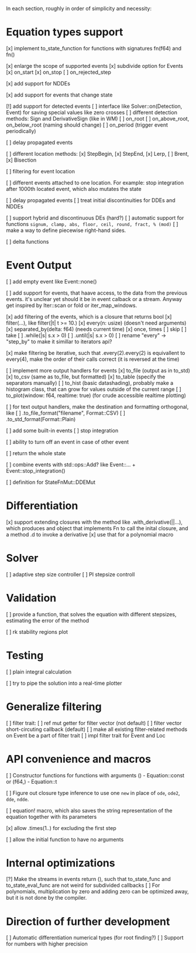 In each section, roughly in order of simplicity and necessity:

# Equation types support

[x] implement to_state_function for functions with signatures fn(f64) and fn()

[x] enlarge the scope of supported events
    [x] subdivide option for Events
    [x] on_start
    [x] on_stop
    [ ] on_rejected_step

[x] add support for NDDEs

[x] add support for events that change state

[!] add support for detected events
    [ ] interface like Solver::on(Detection, Event) for saving special values like zero crosses
    [ ] different detection methods: Sign and DerivativeSign (like in WM)
    [ ] on_root
    [ ] on_above_root, on_below_root (naming should change)
    [ ] on_period (trigger event periodically)

[ ] delay propagated events

[ ] different location methods: 
    [x] StepBegin, 
    [x] StepEnd, 
    [x] Lerp, 
    [ ] Brent, 
    [x] Bisection

[ ] filtering for event location

[ ] different events attached to one location. For example: stop integration after 1000th located event, which also mutates the state

[ ] delay propagated events
    [ ] treat initial discontinuities for DDEs and NDDEs

[ ] support hybrid and discontinuous DEs (hard?)
    [ ] automatic support for functions `signum, clamp, abs, floor, ceil, round, fract, % (mod)`
    [ ] make a way to define piecewise right-hand sides.

[ ] delta functions


# Event Output

[ ] add empty event like Event::none()

[ ] add support for events, that haave access, to the data from the previous events. it's unclear yet should it be in event calback or a stream. Anyway get inspired by Iter::scan or fold or iter_map_windows.

[x] add filtering of the events, which is a closure that returns bool
    [x] filter(...), like filter(|t| t >= 10.)
    [x] every(n: usize) (doesn't need arguments)
    [x] separated_by(delta: f64) (needs current time)
    [x] once, times
    [ ] skip
    [ ] take
    [ ] .while(|s| s.x > 0)
    [ ] .until(|s| s.x > 0)
    [ ] rename "every" -> "step_by" to make it simillar to iterators api?

[x] make filtering be iterative, such that .every(2).every(2) is equivallent to every(4), make the order of their calls correct (it is reversed at the time)

[ ] implement more output handlers for events
    [x] to_file (output as in to_std)
    [x] to_csv (same as to_file, but formatted)
    [x] to_table (specify the separators manually)
    [ ] to_hist (basic datashading), probably make a histogram class, that can grow for values outside of the current range
    [ ] to_plot(window: f64, realtime: true) (for crude accessible realtime plotting)

[ ] for text output handlers, make the destination and formatting orthogonal, like
    [ ] .to_file_format("filename", Format::CSV)
    [ ] .to_std_format(Format::Plain)

[ ] add some built-in events
    [ ] stop integration

[ ] ability to turn off an event in case of other event

[ ] return the whole state

[ ] combine events with std::ops::Add? like Event::... + Event::stop_integration()

[ ] definition for StateFnMut::DDEMut

# Differentiation

[x] support extending closures with the method like .with_derivative(||...), which produces and object that implements Fn to call the inital closure, and a method .d to invoke a derivative
[x] use that for a polynomial macro

# Solver

[ ] adaptive step size controller
    [ ] PI stepsize controll

# Validation

[ ] provide a function, that solves the equation with different stepsizes, estimating the error of the method

[ ] rk stability regions plot

# Testing

[ ] plain integral calculation

[ ] try to pipe the solution into a real-time plotter

# Generalize filtering

[ ] filter trait: 
    [ ] ref mut getter for filter vector (not default)
    [ ] filter vector short-circuting callback (default)
    [ ] make all existing filter-related methods on Event be a part of filter trait
    [ ] impl filter trait for Event and Loc

# API convenience and macros

[ ] Constructor functions for functions with arguments () - Equation::const or (f64,) - Equation::t

[ ] Figure out closure type inference to use one `new` in place of `ode`, `ode2`, `dde`, `ndde`.

[ ] equation! macro, which also saves the string representation of the equation together with its parameters

[x] allow .times(1..) for excluding the first step

[ ] allow the initial function to have no arguments

# Internal optimizations

[?] Make the streams in events return (), such that to_state_func and to_state_eval_func are not weird for subdivided callbacks
[ ] For polynomials, multiplication by zero and adding zero can be optimized away, but it is not done by the compiler.

# Direction of further development

[ ] Automatic differentiation numerical types (for root finding?)
[ ] Support for numbers with higher precision
